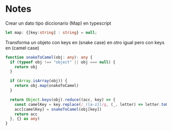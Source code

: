# Notes

Crear un dato tipo diccionario (Map) en typescript

```ts
let map: {[key:string] : string} = null;
```

Transforma un objeto con keys en (snake case) en otro igual pero con keys en (camel case)

```ts
function snakeToCamel(obj: any): any {
  if (typeof obj !== "object" || obj === null) {
    return obj
  }

  if (Array.isArray(obj)) {
    return obj.map(snakeToCamel)
  }

  return Object.keys(obj).reduce((acc, key) => {
    const camelKey = key.replace(/_([a-z])/g, (_, letter) => letter.toUpperCase())
    acc[camelKey] = snakeToCamel(obj[key])
    return acc
  }, {} as any)
}
```
